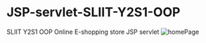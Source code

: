 # JSP-servlet-SLIIT-Y2S1-OOP
SLIIT Y2S1 OOP Online E-shopping store JSP servlet
![homePage](https://github.com/hhimansha/JSP-servlet-SLIIT-Y2S1-OOP/assets/143889589/7daf60be-31b1-4f48-bfb0-47592648645f)
